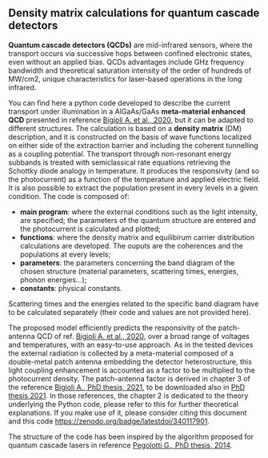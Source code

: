 Density matrix calculations for quantum cascade detectors
--------------------------------------------------------------
**Quantum cascade detectors (QCDs)** are mid-infrared sensors, where the transport occurs via successive hops between confined electronic states, even without an applied bias. QCDs advantages include GHz frequency bandwidth and theoretical saturation intensity of the order of hundreds of MW/cm2, unique characteristics for laser-based operations in the long infrared. 

You can find here a python code developed to describe the current transport under illumination in a AlGaAs/GaAs **meta-material enhanced QCD** presented in reference [Bigioli A. et al., 2020](https://aip.scitation.org/doi/10.1063/5.0004591), but it can be adapted to different structures.
The calculation is based on a **density matrix** (DM) description, and it is constructed on the basis of wave functions localized on either side of the extraction barrier and including the coherent tunnelling as a coupling potential. The transport through non-resonant energy subbands is treated with semiclassical rate equations retrieving the Schottky diode analogy in temperature.
It produces the responsivity (and so the photocurrent) as a function of the temperature and applied electric field. It is also possible to extract the population present in every levels in a given condition. The code is composed of:
* **main program**: where the external conditions such as the light intensity, are specified; the parameters of the quantum structure are entered and the photocurrent is calculated and plotted;
* **functions**: where the density matrix and equilibirum carrier distribution calculations are developed. The ouputs are the coherences and the populations at every levels;
* **parameters**: the parameters concerning the band diagram of the chosen structure (material parameters, scattering times, energies, phonon energies...);
* **constants**: physical constants.

Scattering times and the energies related to the specific band diagram have to be calculated separately (their code and values are not provided here).
  
The proposed model efficiently predicts the responsivity of the patch-antenna QCD of ref. [Bigioli A. et al., 2020](https://aip.scitation.org/doi/10.1063/5.0004591), over a broad range of voltages and temperatures, with an easy-to-use approach. As in the tested devices the external radiation is collected by a meta-material composed of a double-metal patch antenna embedding the detector heterostructure, this light coupling enhancement is accounted as a factor to be multiplied to the photocurrent density. The patch-antenna factor is derived in chapter 3 of the reference [Bigioli A., PhD thesis, 2021](http://www.theses.fr/2021UNIP7104), to be downloaded also in [PhD thesis,2021](https://www.researchgate.net/publication/358378549_Uncooled_unipolar_receivers_for_9_m_wavelength_heterodyne_detection). In those references, the chapter 2 is dedicated to the theory underlying the Python code, please refer to this for further theoretical explanations. If you make use of it, please consider citing this document and this code https://zenodo.org/badge/latestdoi/340117901.

The structure of the code has been inspired by the algorithm proposed for quantum cascade lasers in reference [Pegolotti G., PhD thesis, 2014]( http://www.theses.fr/2014PA077136).



